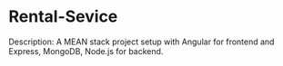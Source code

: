 # Rental-Sevice
Description: A MEAN stack project setup with Angular for frontend and Express, MongoDB, Node.js for backend.

